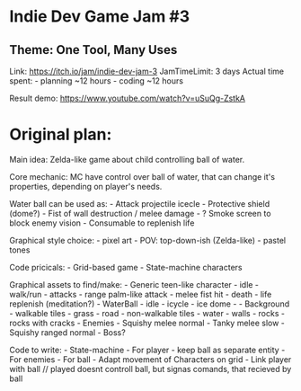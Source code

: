 # Indie Dev Game Jam #3

## Theme: One Tool, Many Uses
Link: https://itch.io/jam/indie-dev-jam-3
JamTimeLimit: 3 days
Actual time spent: 
	- planning ~12 hours
	- coding ~12 hours

Result demo: https://www.youtube.com/watch?v=uSuQg-ZstkA

# Original plan: 

Main idea: Zelda-like game about child controlling ball of water.

Core mechanic: MC have control over ball of water, that can change it's properties, depending on player's needs.

Water ball can be used as:
	- Attack projectile icecle
	- Protective shield (dome?)
	- Fist of wall destruction / melee damage
	- ? Smoke screen to block enemy vision
	- Consumable to replenish life

Graphical style choice:
	- pixel art
	- POV: top-down-ish (Zelda-like)
	- pastel tones

Code pricicals:
	- Grid-based game
	- State-machine characters

Graphical assets to find/make:
	- Generic teen-like character
		- idle
		- walk/run
		- attacks
			- range palm-like attack
			- melee fist hit
		- death
		- life replenish (meditation?)
	- WaterBall
		- idle
		- icycle
		- ice dome
		- 
	- Background
		- walkable tiles
			- grass
			- road
		- non-walkable tiles
			- water
		- walls
			- rocks
			- rocks with cracks
	- Enemies
		- Squishy melee normal
		- Tanky melee slow 
		- Squishy ranged normal
		- Boss?
	
	
	
Code to write:
	- State-machine
		- For player
			- keep ball as separate entity
		- For enemies
		- For ball
	- Adapt movement of Characters on grid
	- Link player with ball
		// played doesnt controll ball, but signas comands, that recieved by ball